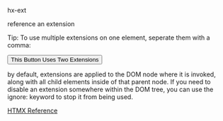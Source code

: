 hx-ext

reference an extension

Tip: To use multiple extensions on one element, seperate them with a comma:

<button hx-post="/example" hx-ext="debug, json-enc">
    This Button Uses Two Extensions
</button>

by default, extensions are applied to the DOM node where it is invoked, along with all child elements inside of that parent node. If you need to disable an extension somewhere within the DOM tree, you can use the ignore: keyword to stop it from being used.

[HTMX Reference](https://htmx.org/attributes/hx-ext/)
